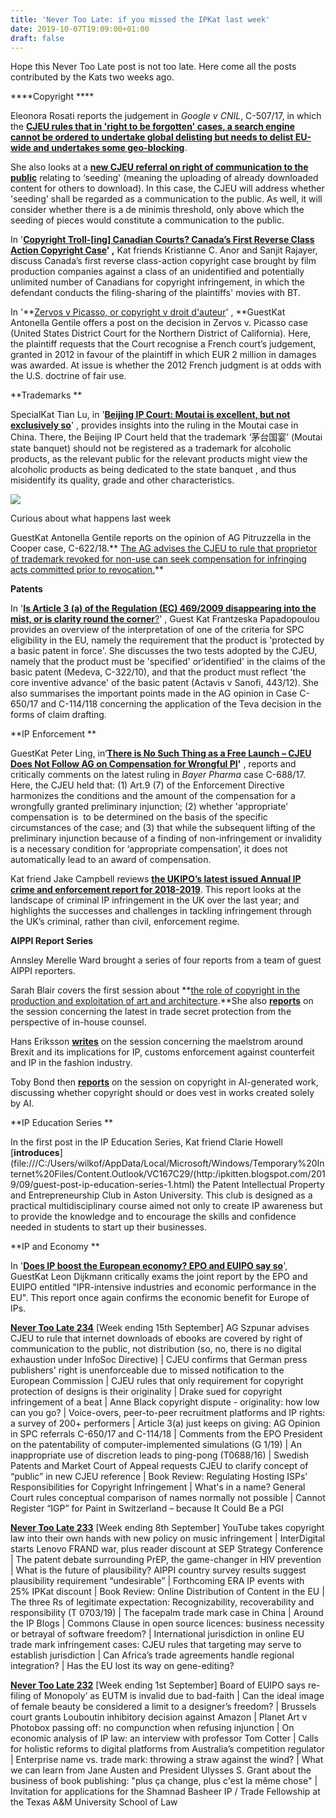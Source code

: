 ```yaml
---
title: 'Never Too Late: if you missed the IPKat last week'
date: 2019-10-07T19:09:00+01:00
draft: false
---
```


Hope this Never Too Late post is not too late. Here come all the posts contributed by the Kats two weeks ago. 

  

  

  

****Copyright ****

  

  

Eleonora Rosati reports the judgement in _Google v CNIL_, C-507/17, in which the **[CJEU rules that in 'right to be forgotten' cases, a search engine cannot be ordered to undertake global delisting but needs to delist EU-wide and undertakes some geo-blocking](http://ipkitten.blogspot.com/2019/09/breaking-cjeu-rules-that-in-right-to-be.html)**. 

  

She also looks at a [**new CJEU referral on right of communication to the public**](http://ipkitten.blogspot.com/2019/09/new-cjeu-referral-on-right-of.html) relating to ‘seeding' (meaning the uploading of already downloaded content for others to download). In this case, the CJEU will address whether 'seeding' shall be regarded as a communication to the public. As well, it will consider whether there is a de minimis threshold, only above which the seeding of pieces would constitute a communication to the public. 

  

In '**[Copyright Troll-\[ing\] Canadian Courts? Canada’s First Reverse Class Action Copyright Case](http://ipkitten.blogspot.com/2019/09/guest-post-copyright-troll-ing-canadian.html)' ,** Kat friends Kristianne C. Anor and Sanjit Rajayer, discuss Canada’s first reverse class-action copyright case brought by film production companies against a class of an unidentified and potentially unlimited number of Canadians for copyright infringement, in which the defendant conducts the filing-sharing of the plaintiffs' movies with BT. 

  

In '**[Zervos v Picasso, or copyright v droit d'auteur](http://ipkitten.blogspot.com/2019/09/zervos-v-picasso-or-copyright-v-droit.html)' , **GuestKat Antonella Gentile offers a post on the decision in Zervos v. Picasso case (United States District Court for the Northern District of California). Here, the plaintiff requests that the Court recognise a French court’s judgement, granted in 2012 in favour of the plaintiff in which EUR 2 million in damages was awarded. At issue is whether the 2012 French judgment is at odds with the U.S. doctrine of fair use. 

  

  

**Trademarks **

  

  

SpecialKat Tian Lu, in '[**Beijing IP Court: Moutai is excellent, but not exclusively so**](http://ipkitten.blogspot.com/2019/09/beijing-ip-court-moutai-is-excellent.html)' , provides insights into the ruling in the Moutai case in China. There, the Beijing IP Court held that the trademark ‘茅台国宴’ (Moutai state banquet) should not be registered as a trademark for alcoholic products, as the relevant public for the relevant products might view the alcoholic products as being dedicated to the state banquet , and thus misidentify its quality, grade and other characteristics.  

[![](https://1.bp.blogspot.com/-Gldv3_p_vjQ/XZtBK8yPvGI/AAAAAAAAADM/9K2lCpuLC7AFve_-NGiZJHqC9JbhxWfGgCLcBGAsYHQ/s200/cat.png)](https://1.bp.blogspot.com/-Gldv3_p_vjQ/XZtBK8yPvGI/AAAAAAAAADM/9K2lCpuLC7AFve_-NGiZJHqC9JbhxWfGgCLcBGAsYHQ/s1600/cat.png)

Curious about what happens last week

  

GuestKat Antonella Gentile reports on the opinion of AG Pitruzzella in the Cooper case, C-622/18.** [The AG advises the CJEU to rule that proprietor of trademark revoked for non-use can seek compensation for infringing acts committed prior to revocation.](http://ipkitten.blogspot.com/2019/09/ag-pitruzzella-advises-cjeu-to-rule.html)**

  

  

**Patents** 

  

  

In '[**Is Article 3 (a) of the Regulation (EC) 469/2009 disappearing into the mist, or is clarity round the corner**?](http://ipkitten.blogspot.com/2019/09/is-article-3-of-regulation-ec-4692009.html)' , Guest Kat Frantzeska Papadopoulou provides an overview of the interpretation of one of the criteria for SPC eligibility in the EU, namely the requirement that the product is 'protected by a basic patent in force'. She discusses the two tests adopted by the CJEU, namely that the product must be 'specified' or‘identified' in the claims of the basic patent (Medeva, C-322/10), and that the product must reflect 'the core inventive advance' of the basic patent (Actavis v Sanofi, 443/12). She also summarises the important points made in the AG opinion in Case C-650/17 and C-114/118 concerning the application of the Teva decision in the forms of claim drafting. 

  

  

**IP Enforcement **

  

  

GuestKat Peter Ling, in‘**[There is No Such Thing as a Free Launch – CJEU Does Not Follow AG on Compensation for Wrongful PI](http://ipkitten.blogspot.com/2019/09/there-is-no-such-thing-as-free-launch.html)'** , reports and critically comments on the latest ruling in _Bayer Pharma_ case C-688/17. Here, the CJEU held that: (1) Art.9 (7) of the Enforcement Directive harmonizes the conditions and the amount of the compensation for a wrongfully granted preliminary injunction; (2) whether 'appropriate'  compensation is  to be determined on the basis of the specific circumstances of the case; and (3) that while the subsequent lifting of the preliminary injunction because of a finding of non-infringement or invalidity is a necessary condition for ‘appropriate compensation’, it does not automatically lead to an award of compensation. 

  

Kat friend Jake Campbell reviews [**the UKIPO’s latest issued Annual IP crime and enforcement report for 2018-2019**](file:///C:/Users/wilkof/AppData/Local/Microsoft/Windows/Temporary%20Internet%20Files/Content.Outlook/VC167C29/(http:/ipkitten.blogspot.com/2019/09/guest-post-uk-ipo-annual-ip-crime-and.html)). This report looks at the landscape of criminal IP infringement in the UK over the last year; and highlights the successes and challenges in tackling infringement through the UK’s criminal, rather than civil, enforcement regime. 

  

  

**AIPPI Report Series** 

  

  

Annsley Merelle Ward brought a series of four reports from a team of guest AIPPI reporters. 

  

Sarah Blair covers the first session about **[the role of copyright in the production and exploitation of art and architecture](http://ipkitten.blogspot.com/2019/09/aippi-congress-report-1-art-of-ip.html).**She also [**reports**](http://ipkitten.blogspot.com/2019/09/aippi-congress-report-2-trade-secrets.html) on the session concerning the latest in trade secret protection from the perspective of in-house counsel. 

  

Hans Eriksson [**writes**](http://ipkitten.blogspot.com/2019/09/aippi-congress-report-3-brexit-ip-in.html) on the session concerning the maelstrom around Brexit and its implications for IP, customs enforcement against counterfeit and IP in the fashion industry. 

  

Toby Bond then **[reports](http://ipkitten.blogspot.com/2019/09/aippi-congress-report-4-copyright-in-ai.html)** on the session on copyright in AI-generated work, discussing whether copyright should or does vest in works created solely by AI. 

  

  

**IP Education Series **

  

  

In the first post in the IP Education Series, Kat friend Clarie Howell [**introduces**](file:///C:/Users/wilkof/AppData/Local/Microsoft/Windows/Temporary%20Internet%20Files/Content.Outlook/VC167C29/(http:/ipkitten.blogspot.com/2019/09/guest-post-ip-education-series-1.html) the Patent Intellectual Property and Entrepreneurship Club in Aston University. This club is designed as a practical multidisciplinary course aimed not only to create IP awareness but to provide the knowledge and to encourage the skills and confidence needed in students to start up their businesses. 

  

  

**IP and Economy **

  

  

In '[**Does IP boost the European economy? EPO and EUIPO say so**](http://ipkitten.blogspot.com/2019/09/does-ip-boost-european-economy-epo-and.html)', GuestKat Leon Dijkmann critically exams the joint report by the EPO and EUIPO entitled "IPR-intensive industries and economic performance in the EU". This report once again confirms the economic benefit for Europe of IPs. 

  

  

[**Never Too Late 234**](http://ipkitten.blogspot.com/2019/09/never-too-late-if-you-missed-ipkat-last_17.html) \[Week ending 15th September\] AG Szpunar advises CJEU to rule that internet downloads of ebooks are covered by right of communication to the public, not distribution (so, no, there is no digital exhaustion under InfoSoc Directive) | CJEU confirms that German press publishers' right is unenforceable due to missed notification to the European Commission | CJEU rules that only requirement for copyright protection of designs is their originality | Drake sued for copyright infringement of a beat | Anne Black copyright dispute - originality: how low can you go? | Voice-overs, peer-to-peer recruitment platforms and IP rights: a survey of 200+ performers | Article 3(a) just keeps on giving: AG Opinion in SPC referrals C-650/17 and C-114/18 | Comments from the EPO President on the patentability of computer-implemented simulations (G 1/19) | An inappropriate use of discretion leads to ping-pong (T0688/16) | Swedish Patents and Market Court of Appeal requests CJEU to clarify concept of “public” in new CJEU reference | Book Review: Regulating Hosting ISPs' Responsibilities for Copyright Infringement | What's in a name? General Court rules conceptual comparison of names normally not possible | Cannot Register “IGP” for Paint in Switzerland – because It Could Be a PGI 

  

[**Never Too Late 233**](http://ipkitten.blogspot.com/2019/09/never-too-late-if-you-missed-ipkat-last_17.html) \[Week ending 8th September\] YouTube takes copyright law into their own hands with new policy on music infringement | InterDigital starts Lenovo FRAND war, plus reader discount at SEP Strategy Conference | The patent debate surrounding PrEP, the game-changer in HIV prevention | What is the future of plausibility? AIPPI country survey results suggest plausibility requirement “undesirable” | Forthcoming ERA IP events with 25% IPKat discount | Book Review: Online Distribution of Content in the EU | The three Rs of legitimate expectation: Recognizability, recoverability and responsibility (T 0703/19) | The facepalm trade mark case in China | Around the IP Blogs | Commons Clause in open source licences: business necessity or betrayal of software freedom? | International jurisdiction in online EU trade mark infringement cases: CJEU rules that targeting may serve to establish jurisdiction | Can Africa’s trade agreements handle regional integration? | Has the EU lost its way on gene-editing? 

  

[**Never Too Late 232**](http://ipkitten.blogspot.com/2019/09/never-too-late-if-you-missed-ipkat-last.html) \[Week ending 1st September\] Board of EUIPO says re-filing of Monopoly’ as EUTM is invalid due to bad-faith | Can the ideal image of female beauty be considered a limit to a designer’s freedom? | Brussels court grants Louboutin inhibitory decision against Amazon | Planet Art v Photobox passing off: no compunction when refusing injunction | On economic analysis of IP law: an interview with professor Tom Cotter | Calls for holistic reforms to digital platforms from Australia’s competition regulator | Enterprise name vs. trade mark: throwing a straw against the wind? | What we can learn from Jane Austen and President Ulysses S. Grant about the business of book publishing: "plus ça change, plus c'est la même chose" | Invitation for applications for the Shamnad Basheer IP / Trade Fellowship at the Texas A&M University School of Law